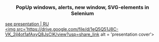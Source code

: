 <h3 align='center'>PopUp windows, alerts, new window, SVG-elements in Selenium</h3>

<a href = 'https://bit.ly/3Vcb2Ci'>see presentation | RU</br><img src='https://drive.google.com/file/d/1eQ5Q51J8C-VK_2jl4ot1afAxyQ8JsCIK/view?usp=share_link alt = 'presentation cover'></a>

